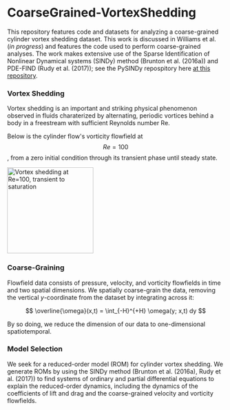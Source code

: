 # CoarseGrained-VortexShedding

This repository features code and datasets for analyzing a coarse-grained cylinder vortex shedding dataset. This work is discussed in Williams et al. (_in progress_) and features the code used to perform coarse-grained analyses. The work makes extensive use of the Sparse Identification of Nonlinear Dynamical systems (SINDy) method (Brunton et al. (2016a)) and PDE-FIND (Rudy et al. (2017)); see the PySINDy repospitory here [at this repository](https://github.com/dynamicslab/pysindy).



### Vortex Shedding

Vortex shedding is an important and striking physical phenomenon observed in fluids charaterized by alternating, periodic vortices behind a body in a freestream with sufficient Reynolds number Re.  



Below is the cylinder flow's vorticity flowfield at $$ Re=100 $$, from a zero initial condition through its transient phase until steady state.


<img src="assets/W.gif" alt="Vortex shedding at Re=100, transient to saturation" width="200"/>




### Coarse-Graining

Flowfield data consists of pressure, velocity, and vorticity flowfields in time and two spatial dimensions. We spatially coarse-grain the data, removing the vertical $y$-coordinate from the dataset by integrating across it:

$$ \overline{\omega}(x,t) = \int_{-H}^{+H} \omega(y; x,t) dy $$

By so doing, we reduce the dimension of our data to one-dimensional spatiotemporal.



### Model Selection

We seek for a reduced-order model (ROM) for cylinder vortex shedding. We generate ROMs by using the SINDy method (Brunton et al. (2016a), Rudy et al. (2017)) to find systems of ordinary and partial differential equations to explain the reduced-order dynamics, including the dynamics of the coefficients of lift and drag and the coarse-grained velocity and vorticity flowfields.

